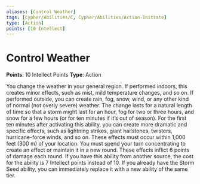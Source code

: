 ```yaml
---
aliases: [Control Weather]
tags: [Cypher/Abilities/C, Cypher/Abilities/Action-Initiate]
type: [Action]
points: [10 Intellect]
---
```


# Control Weather

**Points**: 10 Intellect Points
**Type**: Action

You change the weather in your general region. If performed indoors, this creates minor effects, such as mist, mild temperature changes, and so on. If performed outside, you can create rain, fog, snow, wind, or any other kind of normal (not overly severe) weather. The change lasts for a natural length of time so that a storm might last for an hour, fog for two or three hours, and snow for a few hours (or for ten minutes if it’s out of season). For the first ten minutes after activating this ability, you can create more dramatic and specific effects, such as lightning strikes, giant hailstones, twisters, hurricane-force winds, and so on. These effects must occur within 1,000 feet (300 m) of your location. You must spend your turn concentrating to create an effect or maintain it in a new round. These effects inflict 6 points of damage each round. If you have this ability from another source, the cost for the ability is 7 Intellect points instead of 10. If you already have the Storm Seed ability, you can immediately replace it with a new ability of the same tier.

